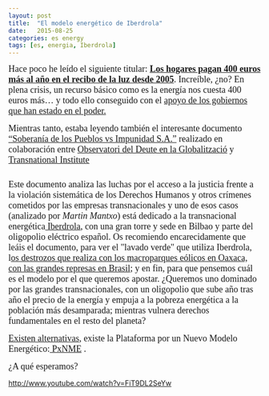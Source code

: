 ```yaml
---
layout: post
title:  "El modelo energético de Iberdrola"
date:   2015-08-25
categories: es energy
tags: [es, energia, Iberdrola]
---
```


<span style="font-family:Ubuntu Light;"><span style="font-size:large;">Hace poco he leído el siguiente titular: <strong><a href="http://”http://www.publico.es/economia/hogares-pagan-400-euros-mas.html" target="_blank" rel="noopener noreferrer">Los hogares pagan 400 euros más al año en el recibo de la luz desde 2005</a></strong>.
Increíble, ¿no? En plena crisis, un recurso básico como es la energía nos cuesta 400 euros más… y todo ello conseguido con el <a href="https://vozpopuli.com/economia-y-finanzas/66922-una-legion-de-abogados-y-lobbistas-consiguio-que-zapatero-regalara-3-400-millones-a-las-electricas" target="_blank" rel="noopener noreferrer">apoyo de los gobiernos que han estado en el poder.</a></span></span>

<span style="font-family:Ubuntu Light;"><span style="font-size:large;">Mientras tanto, estaba leyendo también el interesante documento<a href="https://www.tni.org/files/publication-downloads/impunidadsaes.pdf" target="_blank" rel="noopener noreferrer"> “Soberanía de los Pueblos vs Impunidad S.A.”</a> realizado en colaboración entre <a href="http://odg.cat/es" target="_blank" rel="noopener noreferrer">Observatori del Deute en la Globalització</a>  y<a href="https://www.tni.org/es" target="_blank" rel="noopener noreferrer"> Transnational Institute</a>
</span></span>

<a href="https://www.tni.org/es/publicacion/soberania-de-los-pueblos-versus-impunidad-sa"><img class="aligncenter" src="https://www.tni.org/files/styles/cover_image/public/cover-images/impunidadsaes.png?itok=rKmes9oH" alt="" /></a><!--more-->

<span style="font-family:Ubuntu Light;"><span style="font-size:large;">Este documento analiza las luchas por el acceso a la justicia frente a la violación sistemática de los Derechos Humanos y otros crímenes cometidos por las empresas transnacionales y uno de esos casos (analizado por <em>Martin Mantxo</em>) está dedicado a la transnacional energética<a href="http://ibertrola.blogspot.com.es/," target="_blank" rel="noopener noreferrer"> Iberdrola</a>, con una gran torre y sede en Bilbao y parte del oligopolio eléctrico español. Os recomiendo encarecidamente que leáis el documento, para ver el "lavado verde" que utiliza Iberdrola, l<a href="http://issuu.com/ekologistakmartxanboletina/docs/iberdrola_tribunal_bilbao_declaraci">os destrozos que realiza con los macroparques eólicos en Oaxaca, con las grandes represas en Brasil</a>;  y en fin,  para que pensemos cuál es el modelo por el que queremos apostar.
¿Queremos uno dominado por las grandes transnacionales, con un oligopolio que sube año tras año el precio de la energía y empuja a la pobreza energética a la población más desamparada; mientras vulnera derechos fundamentales en el resto del planeta? </span></span>

<span style="font-family:Ubuntu Light;"><span style="font-size:large;"><a href="http://izaroblog.com/2012/09/12/cooperativas-energeticas/" target="_blank" rel="noopener noreferrer">Existen alternativas</a>, existe la Plataforma por un Nuevo Modelo Energético:<a href="http://www.nuevomodeloenergetico.org/pgs2/" target="_blank" rel="noopener noreferrer"> PxNME</a> .</span></span>

<span style="font-family:Ubuntu Light;"><span style="font-size:large;">¿A qué esperamos?</span></span>

http://www.youtube.com/watch?v=FiT9DL2SeYw
